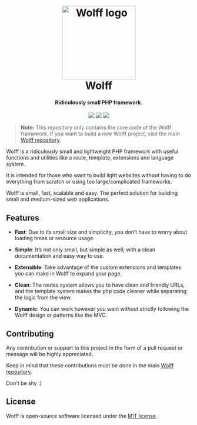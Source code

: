 <h1 align="center">
  <br>
  <img src="http://usbac.com.ve/wp-content/uploads/2019/05/wolff-logo-2.0.png" alt="Wolff logo" width="200">
  <br>
  Wolff
  <br>
</h1>

<h4 align="center">Ridiculously small PHP framework.</h4>

<p align="center">
<img src="https://img.shields.io/badge/stability-stable-green.svg"> <img src="https://img.shields.io/badge/version-1.8-blue.svg"> <img src="https://img.shields.io/badge/license-MIT-orange.svg">
</p>

> **Note:** This repository only contains the core code of the Wolff framework. If you want to build a new Wolff project, visit the main [Wolff repository](https://github.com/usbac/wolff).

Wolff is a ridiculously small and lightweight PHP framework with useful functions and utilities like a route, template, extensions and language system.

It is intended for those who want to build light websites without having to do everything from scratch or using too large/complicated frameworks.

Wolff is small, fast, scalable and easy. The perfect solution for building small and medium-sized web applications.


## Features

* **Fast**: Due to its small size and simplicity, you don’t have to worry about loading times or resource usage.

* **Simple**: It’s not only small, but simple as well; with a clean documentation and easy way to use.

* **Extensible**: Take advantage of the custom extensions and templates you can make in Wolff to expand your page.

* **Clean**: The routes system allows you to have clean and friendly URLs, and the template system makes the php code cleaner while separating the logic from the view.

* **Dynamic**: You can work however you want without strictly following the Wolff design or patterns like the MVC.


## Contributing

Any contribution or support to this project in the form of a pull request or message will be highly appreciated.

Keep in mind that these contributions must be done in the main [Wolff repository](https://github.com/usbac/wolff).

Don't be shy :)


## License

Wolff is open-source software licensed under the [MIT license](https://github.com/Usbac/Wolff/blob/master/LICENSE).
